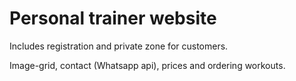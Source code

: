 # Personal trainer website
Includes registration and private zone for customers.

Image-grid, contact (Whatsapp api), prices and ordering workouts.
